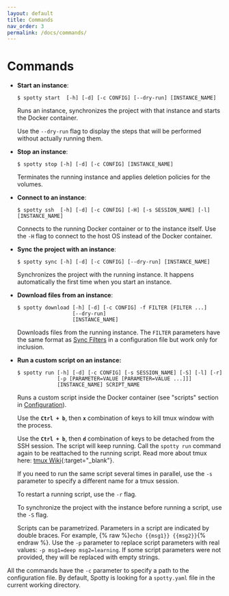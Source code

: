 ```yaml
---
layout: default
title: Commands
nav_order: 3
permalink: /docs/commands/
---
```


# Commands

- __Start an instance__:

  ```
  $ spotty start  [-h] [-d] [-c CONFIG] [--dry-run] [INSTANCE_NAME]
  ```

  Runs an instance, synchronizes the project with that instance and starts the Docker container.

  Use the `--dry-run` flag to display the steps that will be performed without actually running them.

- __Stop an instance__:

  ```
  $ spotty stop [-h] [-d] [-c CONFIG] [INSTANCE_NAME]
  ```

  Terminates the running instance and applies deletion policies for the volumes.

- __Connect to an instance__:

  ```
  $ spotty ssh  [-h] [-d] [-c CONFIG] [-H] [-s SESSION_NAME] [-l] [INSTANCE_NAME]
  ```

  Connects to the running Docker container or to the instance itself. Use the `-H` flag to connect to the host OS 
  instead of the Docker container.

- __Sync the project with an instance__:

  ```
  $ spotty sync [-h] [-d] [-c CONFIG] [--dry-run] [INSTANCE_NAME]
  ```

  Synchronizes the project with the running instance. It happens 
  automatically the first time when you start an instance.

- __Download files from an instance__:

  ```
  $ spotty download [-h] [-d] [-c CONFIG] -f FILTER [FILTER ...]
                    [--dry-run]
                    [INSTANCE_NAME]
   ```

  Downloads files from the running instance. The `FILTER` parameters have the same format as 
  [Sync Filters](/spotty/docs/configuration/#project-section) in a configuration file but work only for inclusion.

- __Run a custom script on an instance:__

  ```
  $ spotty run [-h] [-d] [-c CONFIG] [-s SESSION_NAME] [-S] [-l] [-r]
               [-p [PARAMETER=VALUE [PARAMETER=VALUE ...]]]
               [INSTANCE_NAME] SCRIPT_NAME
  ```

  Runs a custom script inside the Docker container (see "scripts" section in [Configuration](/spotty/docs/configuration/#scripts-section-optional)).

  Use the __`Ctrl + b`__, then __`x`__ combination of keys to kill tmux window with the process.

  Use the __`Ctrl + b`__, then __`d`__ combination of keys to be detached from the SSH session. The script will keep running. 
  Call the `spotty run` command again to be reattached to the running script. 
  Read more about tmux here: [tmux Wiki](https://github.com/tmux/tmux/wiki){:target="_blank"}.

  If you need to run the same script several times in parallel, use the `-s` parameter to
  specify a different name for a tmux session.

  To restart a running script, use the `-r` flag.

  To synchronize the project with the instance before running a script, use the `-S` flag.
  
  Scripts can be parametrized. Parameters in a script are indicated by double braces. For example, 
  {% raw %}`echo {{msg1}} {{msg2}}`{% endraw %}. Use the `-p` parameter to replace script parameters with real values: 
  `-p msg1=deep msg2=learning`. If some script parameters were not provided, they will be replaced with
  empty strings.

All the commands have the `-c` parameter to specify a path to the configuration file. By default, Spotty is looking for 
a `spotty.yaml` file in the current working directory.
